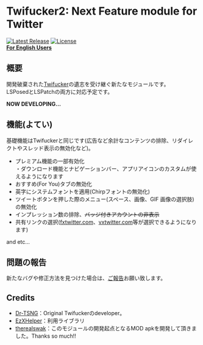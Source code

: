 # Twifucker2: Next Feature module for Twitter

[![Latest Release](https://img.shields.io/github/v/release/soralis0912/TwiFucker2?label=latest)](https://github.com/Chipppppppppp/LIME/releases/latest)
[![License](https://img.shields.io/badge/License-MIT-yellow.svg)](LICENSE)  
**[For English Users](https://github.com/soralis0912/TwiFucker2/blob/master/README_EN.md)**

## 概要
開発破棄された[Twifucker](https://github.com/Dr-TSNG/TwiFucker)の遺志を受け継ぐ新たなモジュールです。  
LSPosedとLSPatchの両方に対応予定です。

**NOW DEVELOPING…**

## 機能(よてい)
基礎機能はTwifuckerと同じです(広告など余計なコンテンツの排除、リダイレクトやスレッド表示の無効化など)。 
- プレミアム機能の一部有効化  
  ・ダウンロード機能とナビゲーションバー、アプリアイコンのカスタムが使えるようになります
- おすすめ(For You)タブの無効化
- 英字にシステムフォントを適用(Chirpフォントの無効化)
- ツイートボタンを押した際のメニュー(スペース、画像、GIF 画像の選択肢)の無効化
- インプレッション数の排除、~~バッジ付きアカウントの非表示~~
- 共有リンクの選択([fxtwitter.com](https://github.com/FixTweet/FxTwitter)、[vxtwitter.com](https://github.com/dylanpdx/BetterTwitFix)等が選択できるようになります)

and etc…

## 問題の報告
新たなバグや修正方法を見つけた場合は、[ご報告](https://github.com/soralis0912/TwiFucker2/issues/new/choose)お願い致します。

## Credits
- [Dr-TSNG](https://github.com/Dr-TSNG)：Original Twifuckerのdeveloper。
- [EzXHelper](https://github.com/KyuubiRan/EzXHelper)：利用ライブラリ
- [therealswak](https://t.me/therealswak)：このモジュールの開発起点となるMOD apkを開発して頂きました。Thanks so much!!
